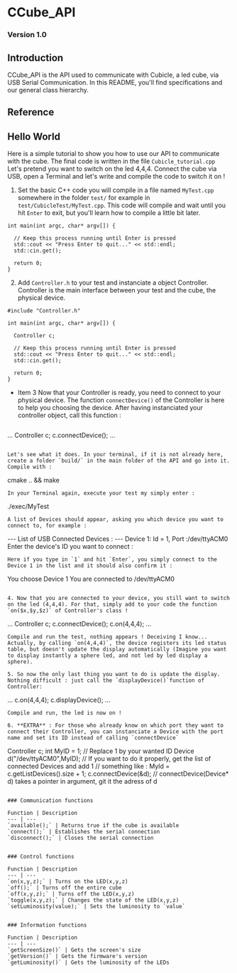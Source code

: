 # CCube_API


### Version 1.0


## Introduction
CCube_API is the API used to communicate with Cubicle, a led cube, via USB Serial Communication.
In this README, you'll find specifications and our general class hierarchy.

## Reference

## Hello World
Here is a simple tutorial to show you how to use our API to communicate with the cube. The final code is written in the file `Cubicle_tutorial.cpp`
Let's pretend you want to switch on the led 4,4,4. 
Connect the cube via USB, open a Terminal and let's write and compile the code to switch it on !

1. Set the basic C++ code you will compile in a file named `MyTest.cpp` somewhere in the folder `test/` for example in `test/CubicleTest/MyTest.cpp`. This code will compile and wait until you hit `Enter` to exit, but you'll learn how to compile a little bit later.
  ```
int main(int argc, char* argv[]) {

    // Keep this process running until Enter is pressed
    std::cout << "Press Enter to quit..." << std::endl;
    std::cin.get();

    return 0;
}
  ```
    
2. Add `Controller.h` to your test and instanciate a object Controller. 
   Controller is the main interface between your test and the cube, the physical device.

  ```
#include "Controller.h"

int main(int argc, char* argv[]) {

    Controller c;
    
    // Keep this process running until Enter is pressed
    std::cout << "Press Enter to quit..." << std::endl;
    std::cin.get();

    return 0;
}
  ```


* Item 3 Now that your Controller is ready, you need to connect to your physical device. The function `connectDevice()` of the Controller is here to help you choosing the device. After having instanciated your controller object, call this function :
  ```
...
Controller c;
c.connectDevice();
...
  ```

Let's see what it does. In your terminal, if it is not already here, create a folder `build/` in the main folder of the API and go into it. Compile with :
  ```
cmake .. && make
  ```
In your Terminal again, execute your test my simply enter : 
  ```
./exec/MyTest
  ```
A list of Devices should appear, asking you which device you want to connect to, for example : 
  ```
--- List of USB Connected Devices : ---
Device  1: Id = 1, Port :/dev/ttyACM0
Enter the device's ID you want to connect :
  ```
Here if you type in `1` and hit `Enter`, you simply connect to the Device 1 in the list and it should also confirm it :
  ```
You choose Device 1
You are connected to /dev/ttyACM0
  ```

4. Now that you are connected to your device, you still want to switch on the led (4,4,4). For that, simply add to your code the function `on($x,$y,$z)` of Controller's class !
  ```
...
Controller c;
c.connectDevice();
c.on(4,4,4);
...
  ```
Compile and run the test, nothing appears ! Deceiving I know... Actually, by calling `on(4,4,4)`, the device registers its led status table, but doesn't update the display automatically (Imagine you want to display instantly a sphere led, and not led by led display a sphere).

5. So now the only last thing you want to do is update the display. Nothing difficult : just call the `displayDevice()`function of Controller:
  ```
...
c.on(4,4,4);
c.displayDevice();
...
  ```
Compile and run, the led is now on ! 

6. **EXTRA** : For those who already know on which port they want to connect their Controller, you can instanciate a Device with the port name and set its ID instead of calling `connectDevice`
  ```
Controller c;
int MyID = 1;                  // Replace 1 by your wanted ID
Device d("/dev/ttyACM0",MyID); // If you want to do it properly, get the list of connected Devices and add 1 
                               // something like : MyId = c.getListDevices().size + 1;
c.connectDevice(&d);           // connectDevice(Device* d) takes a pointer in argument, git it the adress of d
  ```

### Communication functions

Function | Description
--- | ---
`available();` | Returns true if the cube is available
`connect();` | Establishes the serial connection
`disconnect();` | Closes the serial connection


### Control functions

Function | Description
--- | ---
`on(x,y,z);` | Turns on the LED(x,y,z)
`off();` | Turns off the entire cube
`off(x,y,z);` | Turns off the LED(x,y,z)
`toggle(x,y,z);` | Changes the state of the LED(x,y,z)
`setLuminosity(value);` | Sets the luminosity to `value`


### Information functions

Function | Description
--- | ---
`getScreenSize()` | Gets the screen's size
`getVersion()` | Gets the firmware's version
`getLuminosity()` | Gets the luminosity of the LEDs


